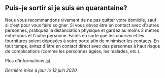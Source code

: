 ## Puis-je sortir si je suis en quarantaine?

Nous vous recommandons vivement de ne pas quitter votre domicile, sauf si c'est pour vous faire soigner. Si vous devez être en contact avec d'autres personnes, pratiquez la distanciation physique et gardez au moins 2 mètres entre vous et l'autre personne. Faites en sorte que les courses et les fournitures soient déposées à votre porte afin de minimiser les contacts. En tout temps, évitez d'être en contact direct avec des personnes à haut risque de complications (comme les personnes âgées, les malades, etc.).

Plus d'informations [ici](https://www.canada.ca/fr/sante-publique/services/publications/maladies-et-affections/covid-19-comment-isoler-chez-soi.html).

_Dernière mise à jour le 13 juin 2020_
